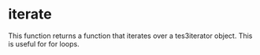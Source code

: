 # iterate

This function returns a function that iterates over a tes3iterator object. This is useful for for loops.
